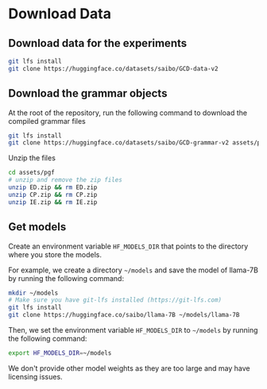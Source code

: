# Download Data


## Download data for the experiments

```bash
git lfs install
git clone https://huggingface.co/datasets/saibo/GCD-data-v2
```



## Download the grammar objects

At the root of the repository, run the following command to download the compiled grammar files
```bash
git lfs install
git clone https://huggingface.co/datasets/saibo/GCD-grammar-v2 assets/pgf
```

Unzip the files
```bash
cd assets/pgf
# unzip and remove the zip files
unzip ED.zip && rm ED.zip
unzip CP.zip && rm CP.zip
unzip IE.zip && rm IE.zip
```


## Get models

Create an environment variable `HF_MODELS_DIR` that points to the directory where you store the models.


For example, we create a directory `~/models` and save the model of llama-7B by running the following command:
```bash
mkdir ~/models
# Make sure you have git-lfs installed (https://git-lfs.com)
git lfs install
git clone https://huggingface.co/saibo/llama-7B ~/models/llama-7B
```

Then, we set the environment variable `HF_MODELS_DIR` to `~/models` by running the following command:
```bash
export HF_MODELS_DIR=~/models
```

We don't provide other model weights as they are too large and may have licensing issues.
